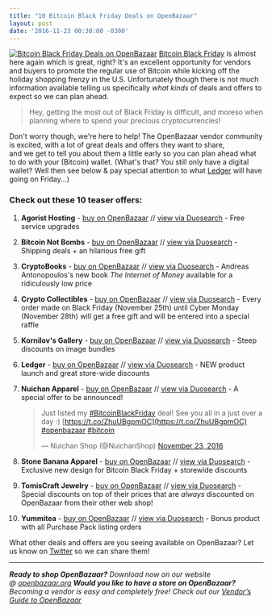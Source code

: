 ```yaml
---
title: "10 Bitcoin Black Friday Deals on OpenBazaar" 
layout: post
date: '2016-11-23 00:30:00 -0300'
---
```

        
[![Bitcoin Black Friday Deals on OpenBazaar](Bitcoin-Black-Friday-Deals1.png)](https://blog.openbazaar.org/wp-content/uploads/2016/11/Bitcoin-Black-Friday-Deals1.png) [Bitcoin Black Friday](http://bitcoinblackfriday.com) is almost here again which is great, right? It's an excellent opportunity for vendors and buyers to promote the regular use of Bitcoin while kicking off the holiday shopping frenzy in the U.S. Unfortunately though there is not much information available telling us specifically _what kinds_ of deals and offers to expect so we can plan ahead.

> Hey, getting the most out of Black Friday is difficult, and moreso when planning where to spend your precious cryptocurrencies!

Don't worry though, we're here to help! The OpenBazaar vendor community is excited, with a lot of great deals and offers they want to share, and we get to tell you about them a little early so you can plan ahead what to do with your (Bitcoin) wallet. (What's that? You still only have a digital wallet? Well then see below & pay special attention to what [Ledger](https://duosear.ch/f71cc867c98c171ddbf0d093c3f1046294e81279) will have going on Friday...)

### Check out these 10 teaser offers:

1.  **Agorist Hosting** \- [buy on OpenBazaar](ob://147bee81e5255d20599aacc0f73b2c9914d48efc) // [view via Duosearch](https://duosear.ch/@agoristhosting) \- Free service upgrades
2.  **Bitcoin Not Bombs** \- [buy on OpenBazaar](ob://bd68aeb3e50a2a47676215ea604c737d1d762334) // [view via Duosearch](https://duosear.ch/@bitcoinnotbombs) \- Shipping deals + an hilarious free gift
3.  **CryptoBooks** \- [buy on OpenBazaar](ob://efece349f9830a6d6167c3bbc6ed3ce855277a8f/listing/974a62586f0e48c53b7c19592f9ceb64a4b08e84) // [view via Duosearch](https://duosear.ch/efece349f9830a6d6167c3bbc6ed3ce855277a8f/listing/974a62586f0e48c53b7c19592f9ceb64a4b08e84) \- Andreas Antonopoulos's new book _The Internet of Money_ available for a ridiculously low price
4.  **Crypto Collectibles** \- [buy on OpenBazaar](ob://338cbc37c0293a55c8cef68e790ae270f46e7d18) // [view via Duosearch](https://duosear.ch/@crypto_collectibles) \- Every order made on Black Friday (November 25th) until Cyber Monday (November 28th) will get a free gift and will be entered into a special raffle
5.  **Kornilov's Gallery** \- [buy on OpenBazaar](ob://a677a359a3efc5e88303b47c38d3dcdc98222874) // [view via Duosearch](https://duosear.ch/@kornilov) \- Steep discounts on image bundles
6.  **Ledger** \- [buy on OpenBazaar](ob://f71cc867c98c171ddbf0d093c3f1046294e81279) // [view via Duosearch](https://duosear.ch/f71cc867c98c171ddbf0d093c3f1046294e81279) \- NEW product launch and great store-wide discounts
7.  **Nuichan Apparel** \- [buy on OpenBazaar](ob://f154c6b342d87c1b107ddd1b66c070569d5e8225) // [view via Duosearch](https://duosear.ch/@nuichan) - A special offer to be announced!
    
    > Just listed my [#BitcoinBlackFriday](https://twitter.com/hashtag/BitcoinBlackFriday?src=hash) deal! See you all in a just over a day :) [https://t.co/ZhuUBgpmOC](https://t.co/ZhuUBgpmOC) [#openbazaar](https://twitter.com/hashtag/openbazaar?src=hash) [#bitcoin](https://twitter.com/hashtag/bitcoin?src=hash)
    > 
    > — Nuichan Shop (@NuichanShop) [November 23, 2016](https://twitter.com/NuichanShop/status/801446443110301697)
    
8.  **Stone Banana Apparel** \- [buy on OpenBazaar](ob://2399837001df1701983afee9effee609b1e5fb83) // [view via Duosearch](https://duosear.ch/@stonebanana) \- Exclusive new design for Bitcoin Black Friday + storewide discounts
9.  **TomisCraft Jewelry** \- [buy on OpenBazaar](ob://9f613ab0ddb3f5e099f52eaf837c44db803d1713) // [view via Duosearch](https://duosear.ch/@tomiscraft) \- Special discounts on top of their prices that are _always_ discounted on OpenBazaar from their other web shop!
10.  **Yummitea** \- [buy on OpenBazaar](ob://2a12a8bc8bd7696c7cd52d11c2b4f357a37f941c) // [view via Duosearch](https://duosear.ch/@yummitea) \- Bonus product with all Purchase Pack listing orders

What other deals and offers are you seeing available on OpenBazaar? Let us know on [Twitter](https://twitter.com/openbazaar) so we can share them!

* * *

_**Ready to shop OpenBazaar?** Download now on our website @ [openbazaar.org](https://openbazaar.org/)_ _**Would you like to have a store on OpenBazaar?** Becoming a vendor is easy and completely free! Check out our [Vendor’s Guide to OpenBazaar](https://blog.openbazaar.org/vendors-guide-to-openbazaar/)_